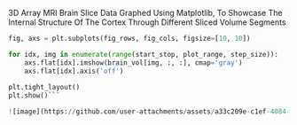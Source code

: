 3D Array MRI Brain Slice Data Graphed Using Matplotlib, To Showcase The Internal Structure Of The Cortex Through Different Sliced Volume Segments  



```python
fig, axs = plt.subplots(fig_rows, fig_cols, figsize=[10, 10])

for idx, img in enumerate(range(start_stop, plot_range, step_size)):
    axs.flat[idx].imshow(brain_vol[img, :, :], cmap='gray')
    axs.flat[idx].axis('off')
        
plt.tight_layout()
plt.show()```

![image](https://github.com/user-attachments/assets/a33c209e-c1ef-4084-8218-2e18321cc0a5)
